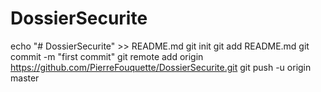 # DossierSecurite
echo "# DossierSecurite" >> README.md
git init
git add README.md
git commit -m "first commit"
git remote add origin https://github.com/PierreFouquette/DossierSecurite.git
git push -u origin master
